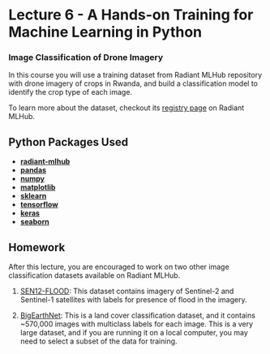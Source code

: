 # Lecture 6 - A Hands-on Training for Machine Learning in Python
### Image Classification of Drone Imagery

In this course you will use a training dataset from Radiant MLHub repository with drone imagery of crops in Rwanda, and build a classification model to identify the crop type of each image. 

To learn more about the dataset, checkout its [registry page](http://registry.mlhub.earth/10.34911/rdnt.r4p1fr/) on Radiant MLHub. 

## Python Packages Used

* [**radiant-mlhub**](https://rasterio.readthedocs.io/en/latest/) 
* [**pandas**](https://pandas.pydata.org/docs/) 
* [**numpy**](https://numpy.org/doc/) 
* [**matplotlib**](https://matplotlib.org/stable/contents.html) 
* [**sklearn**](https://scikit-learn.org/stable/) 
* [**tensorflow**](https://www.tensorflow.org/api_docs/python/tf/all_symbols) 
* [**keras**](https://keras.io/api/)
* [**seaborn**](https://seaborn.pydata.org/)

## Homework

After this lecture, you are encouraged to work on two other image classification datasets available on Radiant MLHub. 
1) [SEN12-FLOOD](http://registry.mlhub.earth/10.21227/w6xz-s898/): This dataset contains imagery of Sentinel-2 and Sentinel-1 satellites with labels for presence of flood in the imagery.

2) [BigEarthNet](http://registry.mlhub.earth/10.14279/depositonce-10149/): This is a land cover classification dataset, and it contains ~570,000 images with multiclass labels for each image. This is a very large dataset, and if you are running it on a local computer, you may need to select a subset of the data for training. 